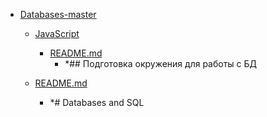 - <a href = "E:\Node_projects\Node_Way\ArchivTSH_2\ArhivTimur_2\Databases-master\cat.Databases-master\dir.Databases-master.md">Databases-master</a>
    - <a href = "E:\Node_projects\Node_Way\ArchivTSH_2\ArhivTimur_2\Databases-master\JavaScript\cat.JavaScript\dir.JavaScript.md">JavaScript</a>
        - <a href = "E:\Node_projects\Node_Way\ArchivTSH_2\ArhivTimur_2\Databases-master\JavaScript\README.md">README.md</a>
            - *## Подготовка окружения для работы с БД
    
    - <a href = "E:\Node_projects\Node_Way\ArchivTSH_2\ArhivTimur_2\Databases-master\README.md">README.md</a>
        - *# Databases and SQL
